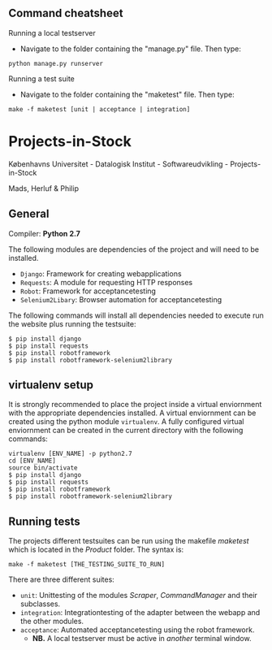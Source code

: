 ## Command cheatsheet
Running a local testserver
- Navigate to the folder containing the "manage.py" file. Then type:
```
python manage.py runserver
```

Running a test suite
- Navigate to the folder containing the "maketest" file. Then type:
```
make -f maketest [unit | acceptance | integration]
```

# Projects-in-Stock
Københavns Universitet - Datalogisk Institut - Softwareudvikling - Projects-in-Stock

Mads, Herluf & Philip  

## General
Compiler: **Python 2.7**

The following modules are dependencies of the project and will need to be installed.
- `Django`: Framework for creating webapplications
- `Requests`: A module for requesting HTTP responses
- `Robot`: Framework for acceptancetesting
- `Selenium2Libary`: Browser automation for acceptancetesting

The following commands will install all dependencies needed to execute run the website plus running the testsuite:
```
$ pip install django
$ pip install requests
$ pip install robotframework
$ pip install robotframework-selenium2library
```

## virtualenv setup
It is strongly recommended to place the project inside a virtual enviornment with the appropriate dependencies installed. 
A virtual enviornment can be created using the python module `virtualenv`. A fully configured virtual enviornment can be created in the current directory with the following commands:
```
virtualenv [ENV_NAME] -p python2.7
cd [ENV_NAME]
source bin/activate
$ pip install django
$ pip install requests
$ pip install robotframework
$ pip install robotframework-selenium2library
```

## Running tests
The projects different testsuites can be run using the makefile *maketest* which is located in the *Product* folder. The syntax is:
```
make -f maketest [THE_TESTING_SUITE_TO_RUN]
```

There are three different suites:
- `unit`: Unittesting of the modules *Scraper*, *CommandManager* and their subclasses.
- `integration`: Integrationtesting of the adapter between the webapp and the other modules.
- `acceptance`: Automated acceptancetesting using the robot framework. 
  - **NB.** A local testserver must be active in *another* terminal window. 

